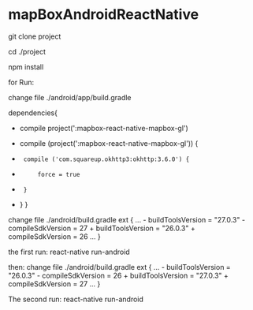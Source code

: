 # mapBoxAndroidReactNative


git clone project

cd ./project


npm install


for Run:

change file
./android/app/build.gradle

dependencies{
  - compile project(':mapbox-react-native-mapbox-gl')
  + compile (project(':mapbox-react-native-mapbox-gl')) {
  +      compile ('com.squareup.okhttp3:okhttp:3.6.0') {
  +          force = true
  +      }
  + }
}

change file
./android/build.gradle
ext {
        ...
        - buildToolsVersion = "27.0.3"
        - compileSdkVersion = 27
        + buildToolsVersion = "26.0.3"
        + compileSdkVersion = 26
        ...
    }



the first run:
react-native run-android

then:
change file
./android/build.gradle
ext {
        ...
        - buildToolsVersion = "26.0.3"
        - compileSdkVersion = 26
        + buildToolsVersion = "27.0.3"
        + compileSdkVersion = 27 
        ...
    }
    

The second run:
react-native run-android
